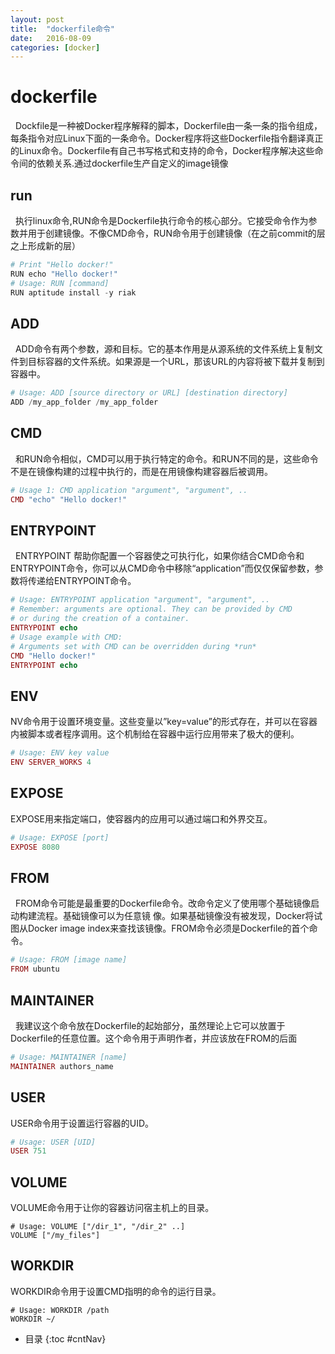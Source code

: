 ```yaml
---
layout: post
title:  "dockerfile命令"
date:   2016-08-09
categories: [docker]
---
```


# dockerfile
&nbsp;&nbsp;Dockfile是一种被Docker程序解释的脚本，Dockerfile由一条一条的指令组成，每条指令对应Linux下面的一条命令。Docker程序将这些Dockerfile指令翻译真正的Linux命令。Dockerfile有自己书写格式和支持的命令，Docker程序解决这些命令间的依赖关系.通过dockerfile生产自定义的image镜像

## run
&nbsp;&nbsp;执行linux命令,RUN命令是Dockerfile执行命令的核心部分。它接受命令作为参数并用于创建镜像。不像CMD命令，RUN命令用于创建镜像（在之前commit的层之上形成新的层）

```python
# Print "Hello docker!"
RUN echo "Hello docker!"
# Usage: RUN [command]
RUN aptitude install -y riak
```

## ADD
&nbsp;&nbsp;ADD命令有两个参数，源和目标。它的基本作用是从源系统的文件系统上复制文件到目标容器的文件系统。如果源是一个URL，那该URL的内容将被下载并复制到容器中。

```python
# Usage: ADD [source directory or URL] [destination directory]
ADD /my_app_folder /my_app_folder 
```

## CMD
&nbsp;&nbsp;和RUN命令相似，CMD可以用于执行特定的命令。和RUN不同的是，这些命令不是在镜像构建的过程中执行的，而是在用镜像构建容器后被调用。

```php
# Usage 1: CMD application "argument", "argument", ..
CMD "echo" "Hello docker!"
```

## ENTRYPOINT
&nbsp;&nbsp;ENTRYPOINT 帮助你配置一个容器使之可执行化，如果你结合CMD命令和ENTRYPOINT命令，你可以从CMD命令中移除“application”而仅仅保留参数，参数将传递给ENTRYPOINT命令。

```php
# Usage: ENTRYPOINT application "argument", "argument", ..
# Remember: arguments are optional. They can be provided by CMD
# or during the creation of a container.
ENTRYPOINT echo
# Usage example with CMD:
# Arguments set with CMD can be overridden during *run*
CMD "Hello docker!"
ENTRYPOINT echo
```

## ENV
NV命令用于设置环境变量。这些变量以”key=value”的形式存在，并可以在容器内被脚本或者程序调用。这个机制给在容器中运行应用带来了极大的便利。

```php
# Usage: ENV key value
ENV SERVER_WORKS 4
```

## EXPOSE
EXPOSE用来指定端口，使容器内的应用可以通过端口和外界交互。

```php
# Usage: EXPOSE [port]
EXPOSE 8080
```

## FROM
&nbsp;&nbsp;FROM命令可能是最重要的Dockerfile命令。改命令定义了使用哪个基础镜像启动构建流程。基础镜像可以为任意镜 像。如果基础镜像没有被发现，Docker将试图从Docker image index来查找该镜像。FROM命令必须是Dockerfile的首个命令。

```php
# Usage: FROM [image name]
FROM ubuntu 
```

## MAINTAINER
&nbsp;&nbsp;我建议这个命令放在Dockerfile的起始部分，虽然理论上它可以放置于Dockerfile的任意位置。这个命令用于声明作者，并应该放在FROM的后面

```php
# Usage: MAINTAINER [name]
MAINTAINER authors_name 
```

## USER
USER命令用于设置运行容器的UID。

```php
# Usage: USER [UID]
USER 751
```

## VOLUME
VOLUME命令用于让你的容器访问宿主机上的目录。

```
# Usage: VOLUME ["/dir_1", "/dir_2" ..]
VOLUME ["/my_files"]

```

## WORKDIR
WORKDIR命令用于设置CMD指明的命令的运行目录。

```
# Usage: WORKDIR /path
WORKDIR ~/
```








* 目录
{:toc #cntNav}
















